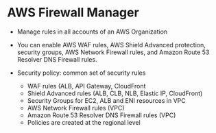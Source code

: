 # AWS Firewall Manager

- Manage rules in all accounts of an AWS Organization
- You can enable AWS WAF rules, AWS Shield Advanced protection, security groups, AWS Network Firewall rules, and Amazon Route 53 Resolver DNS Firewall rules.

- Security policy: common set of security rules
    - WAF rules (ALB, API Gateway, CloudFront
    - Shield Advanced rules (ALB, CLB, NLB, Elastic IP, CloudFront)
    - Security Groups for EC2, ALB and ENI resources in VPC
    - AWS Network Firewall rules (VPC)
    - Amazon Route 53 Resolver DNS Firewall rules (VPC)
    - Policies are created at the regional level